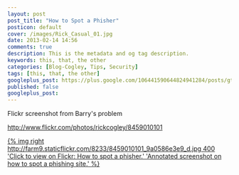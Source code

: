```yaml
---
layout: post
post_title: "How to Spot a Phisher"
posticon: default
cover: /images/Rick_Casual_01.jpg
date: 2013-02-14 14:56
comments: true
description: This is the metadata and og tag description.
keywords: this, that, the other
categories: [Blog-Cogley, Tips, Security]
tags: [this, that, the other]
googleplus_post: https://plus.google.com/106441590644824941284/posts/gt84GQtzYRC
published: false
googleplus_post: 
---
```



Flickr screenshot from Barry's problem

http://www.flickr.com/photos/rickcogley/8459010101

 

[{% img right http://farm9.staticflickr.com/8233/8459010101_9a0586e3e9_d.jpg 400 'Click to view on Flickr: How to spot a phisher.' 'Annotated screenshot on how to spot a phishing site.' %}](http://www.flickr.com/photos/rickcogley/8459010101) 



